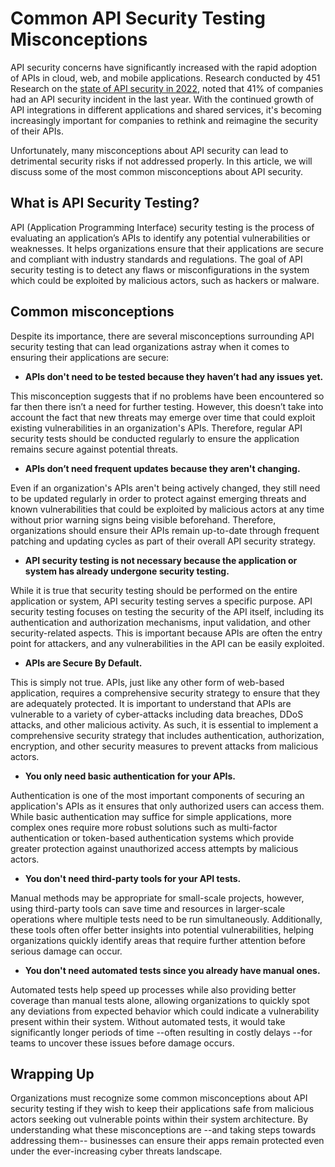 # Common API Security Testing Misconceptions

API security concerns have significantly increased with the rapid adoption of APIs in cloud, web, and mobile applications. Research conducted by 451 Research on the [state of API security in 2022](https://nonamesecurity.com/api-security-trends-report), noted that 41% of companies had an API security incident in the last year. With the continued growth of API integrations in different applications and shared services, it's becoming increasingly important for companies to rethink and reimagine the security of their APIs.

Unfortunately, many misconceptions about API security can lead to detrimental security risks if not addressed properly. In this article, we will discuss some of the most common misconceptions about API security.

## What is API Security Testing?

API (Application Programming Interface) security testing is the process of evaluating an application’s APIs to identify any potential vulnerabilities or weaknesses. It helps organizations ensure that their applications are secure and compliant with industry standards and regulations. The goal of API security testing is to detect any flaws or misconfigurations in the system which could be exploited by malicious actors, such as hackers or malware.

## Common misconceptions

Despite its importance, there are several misconceptions surrounding API security testing that can lead organizations astray when it comes to ensuring their applications are secure:

* **APIs don't need to be tested because they haven’t had any issues yet.**
    

This misconception suggests that if no problems have been encountered so far then there isn’t a need for further testing. However, this doesn’t take into account the fact that new threats may emerge over time that could exploit existing vulnerabilities in an organization's APIs. Therefore, regular API security tests should be conducted regularly to ensure the application remains secure against potential threats.

* **APIs don’t need frequent updates because they aren't changing.**
    

Even if an organization's APIs aren't being actively changed, they still need to be updated regularly in order to protect against emerging threats and known vulnerabilities that could be exploited by malicious actors at any time without prior warning signs being visible beforehand. Therefore, organizations should ensure their APIs remain up-to-date through frequent patching and updating cycles as part of their overall API security strategy.

* **API security testing is not necessary because the application or system has already undergone security testing.**
    

While it is true that security testing should be performed on the entire application or system, API security testing serves a specific purpose. API security testing focuses on testing the security of the API itself, including its authentication and authorization mechanisms, input validation, and other security-related aspects. This is important because APIs are often the entry point for attackers, and any vulnerabilities in the API can be easily exploited.

* **APIs are Secure By Default.**
    

This is simply not true. APIs, just like any other form of web-based application, requires a comprehensive security strategy to ensure that they are adequately protected. It is important to understand that APIs are vulnerable to a variety of cyber-attacks including data breaches, DDoS attacks, and other malicious activity. As such, it is essential to implement a comprehensive security strategy that includes authentication, authorization, encryption, and other security measures to prevent attacks from malicious actors.

* **You only need basic authentication for your APIs.**
    

Authentication is one of the most important components of securing an application's APIs as it ensures that only authorized users can access them. While basic authentication may suffice for simple applications, more complex ones require more robust solutions such as multi-factor authentication or token-based authentication systems which provide greater protection against unauthorized access attempts by malicious actors.

* **You don't need third-party tools for your API tests.**
    

Manual methods may be appropriate for small-scale projects, however, using third-party tools can save time and resources in larger-scale operations where multiple tests need to be run simultaneously. Additionally, these tools often offer better insights into potential vulnerabilities, helping organizations quickly identify areas that require further attention before serious damage can occur.

* **You don't need automated tests since you already have manual ones.**
    

Automated tests help speed up processes while also providing better coverage than manual tests alone, allowing organizations to quickly spot any deviations from expected behavior which could indicate a vulnerability present within their system. Without automated tests, it would take significantly longer periods of time --often resulting in costly delays --for teams to uncover these issues before damage occurs.

## Wrapping Up

Organizations must recognize some common misconceptions about API security testing if they wish to keep their applications safe from malicious actors seeking out vulnerable points within their system architecture. By understanding what these misconceptions are --and taking steps towards addressing them-- businesses can ensure their apps remain protected even under the ever-increasing cyber threats landscape.